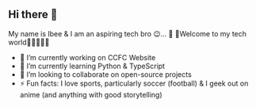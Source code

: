 ## Hi there 👋
My name is Ibee & I am an aspiring tech bro 😉... 🤗 🌟Welcome to my tech world🌟🧑🏽‍💻🚀 

- 🔭 I’m currently working on CCFC Website
- 🌱 I’m currently learning Python & TypeScript
- 👯 I’m looking to collaborate on open-source projects
- ⚡ Fun facts: I love sports, particularly soccer (football) & I geek out on anime (and anything with good storytelling)

<!--
**i-bee01/i-bee01** is a ✨ _special_ ✨ repository because its `README.md` (this file) appears on your GitHub profile.

Here are some ideas to get you started:




- 🤔 I’m looking for help with ...
- 💬 Ask me about ...
- 📫 How to reach me: ...
- 😄 Pronouns: ...

-->
